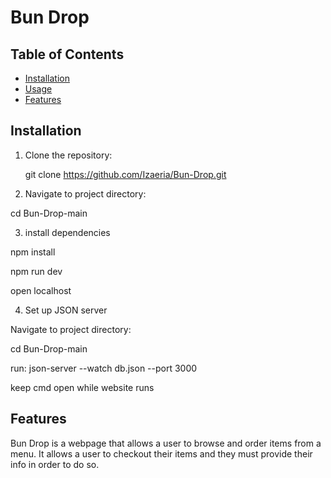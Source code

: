 # Bun Drop

## Table of Contents

- [Installation](#installation)
- [Usage](#usage)
- [Features](#features)

## Installation

1. Clone the repository:

   git clone https://github.com/Izaeria/Bun-Drop.git

2. Navigate to project directory:

cd Bun-Drop-main

3. install dependencies

npm install

npm run dev

open localhost

4. Set up JSON server

Navigate to project directory:

cd Bun-Drop-main

run:
json-server --watch db.json --port 3000

keep cmd open while website runs 


## Features

Bun Drop is a webpage that allows a user to browse and order items from a menu. It allows a user to checkout their items and they must provide their info in order to do so.
